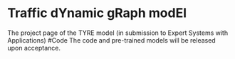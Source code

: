 # Traffic dYnamic gRaph modEl
The project page of the TYRE model (in submission to Expert Systems with Applications)
#Code
The code and pre-trained models will be released upon acceptance.



